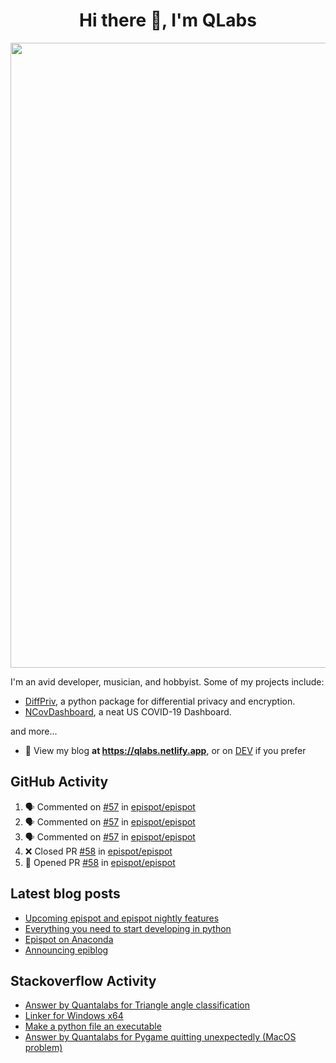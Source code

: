 <h1 align="center">Hi there 👋, I'm QLabs </h1>
<img src="https://i.ibb.co/mbr1j6p/Qlabs.png" width="1000px">

I'm an avid developer, musician, and hobbyist. Some of my projects include:
- [DiffPriv](https://github.com/Quantalabs/DiffPriv), a python package for differential privacy and encryption. 
- [NCovDashboard](https://github.com/Quantalabs/NCovDashboard), a neat US COVID-19 Dashboard.

and more...

- 📜 View my blog **at https://qlabs.netlify.app**, or on [DEV](https://dev.to/Quantalabs) if you prefer

## GitHub Activity
<!--START_SECTION:activity-->
1. 🗣 Commented on [#57](https://github.com/epispot/epispot/issues/57) in [epispot/epispot](https://github.com/epispot/epispot)
2. 🗣 Commented on [#57](https://github.com/epispot/epispot/issues/57) in [epispot/epispot](https://github.com/epispot/epispot)
3. 🗣 Commented on [#57](https://github.com/epispot/epispot/issues/57) in [epispot/epispot](https://github.com/epispot/epispot)
4. ❌ Closed PR [#58](https://github.com/epispot/epispot/pull/58) in [epispot/epispot](https://github.com/epispot/epispot)
5. 💪 Opened PR [#58](https://github.com/epispot/epispot/pull/58) in [epispot/epispot](https://github.com/epispot/epispot)
<!--END_SECTION:activity-->

## Latest blog posts
<!-- BLOG-POST-LIST:START -->
- [Upcoming epispot and epispot nightly features](https://dev.to/epispot/upcoming-epispot-and-epispot-nightly-features-52ep)
- [Everything you need to start developing in python](https://dev.to/quantalabs/everything-you-need-to-start-developing-in-python-57m5)
- [Epispot on Anaconda](https://dev.to/epispot/epispot-on-anaconda-15l8)
- [Announcing epiblog](https://dev.to/epispot/announcing-epiblog-2g4c)
<!-- BLOG-POST-LIST:END -->

## Stackoverflow Activity
<!-- STACKOVERFLOW:START -->
- [Answer by Quantalabs for Triangle angle classification](https://stackoverflow.com/questions/67845566/triangle-angle-classification/67845594#67845594)
- [Linker for Windows x64](https://stackoverflow.com/questions/67845567/linker-for-windows-x64)
- [Make a python file an executable](https://stackoverflow.com/questions/67781059/make-a-python-file-an-executable)
- [Answer by Quantalabs for Pygame quitting unexpectedly (MacOS problem)](https://stackoverflow.com/questions/67780046/pygame-quitting-unexpectedly-macos-problem/67780153#67780153)
<!-- STACKOVERFLOW:END -->

